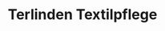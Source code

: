 ---
title: "Terlinden Textilpflege"
url: /zuerich/terlinden-textilpflege-seefeldstrasse/
shop: Wäscherei
---